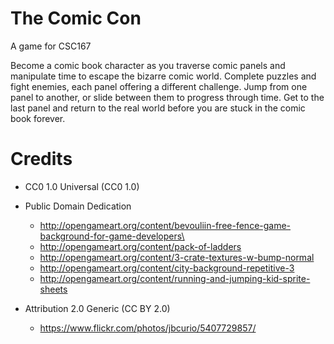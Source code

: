 # The Comic Con

A game for CSC167

Become a comic book character as you traverse comic panels and manipulate time to escape the bizarre comic world. Complete puzzles and fight enemies, each panel offering a different challenge. Jump from one panel to another, or slide between them to progress through time. Get to the last panel and return to the real world before you are stuck in the comic book forever.


# Credits
* CC0 1.0 Universal (CC0 1.0) 
* Public Domain Dedication
  * http://opengameart.org/content/bevouliin-free-fence-game-background-for-game-developers\
  * http://opengameart.org/content/pack-of-ladders
  * http://opengameart.org/content/3-crate-textures-w-bump-normal
  * http://opengameart.org/content/city-background-repetitive-3
  * http://opengameart.org/content/running-and-jumping-kid-sprite-sheets


* Attribution 2.0 Generic (CC BY 2.0)
  * https://www.flickr.com/photos/jbcurio/5407729857/